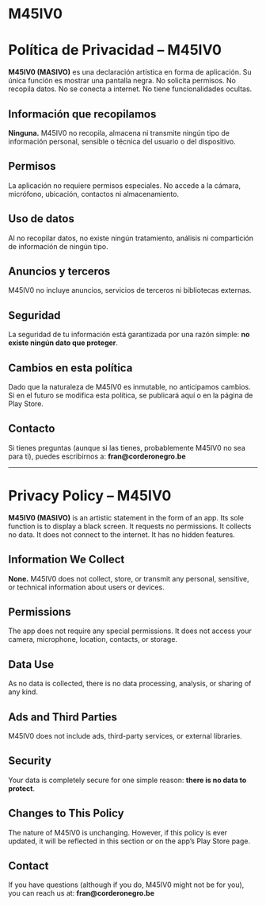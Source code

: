 # M45IV0
<!DOCTYPE html>
<html lang="es">
<head>
  <meta charset="UTF-8" />
  <meta name="viewport" content="width=device-width, initial-scale=1.0"/>
</head>
<body>
  <h1>Política de Privacidad – M45IV0</h1>
  
  <p><strong>M45IV0 (MASIVO)</strong> es una declaración artística en forma de aplicación. Su única función es mostrar una pantalla negra. No solicita permisos. No recopila datos. No se conecta a internet. No tiene funcionalidades ocultas.</p>

  <h2>Información que recopilamos</h2>
  <p><strong>Ninguna.</strong> M45IV0 no recopila, almacena ni transmite ningún tipo de información personal, sensible o técnica del usuario o del dispositivo.</p>

  <h2>Permisos</h2>
  <p>La aplicación no requiere permisos especiales. No accede a la cámara, micrófono, ubicación, contactos ni almacenamiento.</p>

  <h2>Uso de datos</h2>
  <p>Al no recopilar datos, no existe ningún tratamiento, análisis ni compartición de información de ningún tipo.</p>

  <h2>Anuncios y terceros</h2>
  <p>M45IV0 no incluye anuncios, servicios de terceros ni bibliotecas externas.</p>

  <h2>Seguridad</h2>
  <p>La seguridad de tu información está garantizada por una razón simple: <strong>no existe ningún dato que proteger</strong>.</p>

  <h2>Cambios en esta política</h2>
  <p>Dado que la naturaleza de M45IV0 es inmutable, no anticipamos cambios. Si en el futuro se modifica esta política, se publicará aquí o en la página de Play Store.</p>

  <h2>Contacto</h2>
  <p>Si tienes preguntas (aunque si las tienes, probablemente M45IV0 no sea para ti), puedes escribirnos a: <strong>fran@corderonegro.be</strong></p>

  <hr />

  <h1>Privacy Policy – M45IV0</h1>

  <p><strong>M45IV0 (MASIVO)</strong> is an artistic statement in the form of an app. Its sole function is to display a black screen. It requests no permissions. It collects no data. It does not connect to the internet. It has no hidden features.</p>

  <h2>Information We Collect</h2>
  <p><strong>None.</strong> M45IV0 does not collect, store, or transmit any personal, sensitive, or technical information about users or devices.</p>

  <h2>Permissions</h2>
  <p>The app does not require any special permissions. It does not access your camera, microphone, location, contacts, or storage.</p>

  <h2>Data Use</h2>
  <p>As no data is collected, there is no data processing, analysis, or sharing of any kind.</p>

  <h2>Ads and Third Parties</h2>
  <p>M45IV0 does not include ads, third-party services, or external libraries.</p>

  <h2>Security</h2>
  <p>Your data is completely secure for one simple reason: <strong>there is no data to protect</strong>.</p>

  <h2>Changes to This Policy</h2>
  <p>The nature of M45IV0 is unchanging. However, if this policy is ever updated, it will be reflected in this section or on the app’s Play Store page.</p>

  <h2>Contact</h2>
  <p>If you have questions (although if you do, M45IV0 might not be for you), you can reach us at: <strong>fran@corderonegro.be</strong></p>
</body>
</html>
